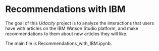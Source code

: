 # Recommendations with IBM

The goal of this *Udacity* project is to analyze the interactions that users have with articles on the IBM Watson Studio platform, and make recommendations to them about new articles they will like.

The main file is Recommendations_with_IBM.ipynb.